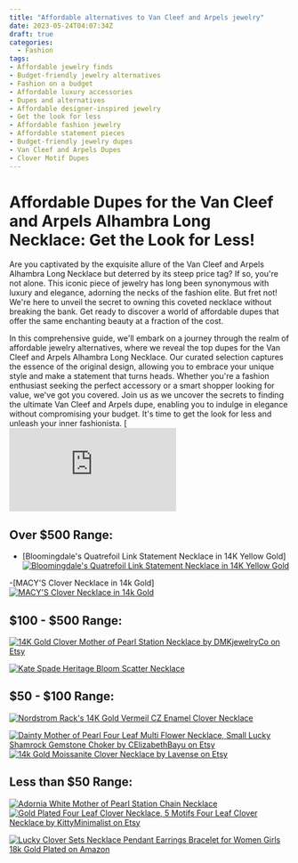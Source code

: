 ```yaml
---
title: "Affordable alternatives to Van Cleef and Arpels jewelry"
date: 2023-05-24T04:07:34Z
draft: true
categories:
  - Fashion
tags:
- Affordable jewelry finds
- Budget-friendly jewelry alternatives
- Fashion on a budget
- Affordable luxury accessories
- Dupes and alternatives
- Affordable designer-inspired jewelry
- Get the look for less
- Affordable fashion jewelry
- Affordable statement pieces
- Budget-friendly jewelry dupes
- Van Cleef and Arpels Dupes
- Clover Motif Dupes
---
```


# Affordable Dupes for the Van Cleef and Arpels Alhambra Long Necklace: Get the Look for Less!

Are you captivated by the exquisite allure of the Van Cleef and Arpels Alhambra Long Necklace but deterred by its steep price tag? If so, you're not alone. This iconic piece of jewelry has long been synonymous with luxury and elegance, adorning the necks of the fashion elite. But fret not! We're here to unveil the secret to owning this coveted necklace without breaking the bank. Get ready to discover a world of affordable dupes that offer the same enchanting beauty at a fraction of the cost.

In this comprehensive guide, we'll embark on a journey through the realm of affordable jewelry alternatives, where we reveal the top dupes for the Van Cleef and Arpels Alhambra Long Necklace. Our curated selection captures the essence of the original design, allowing you to embrace your unique style and make a statement that turns heads. Whether you're a fashion enthusiast seeking the perfect accessory or a smart shopper looking for value, we've got you covered. Join us as we uncover the secrets to finding the ultimate Van Cleef and Arpels dupe, enabling you to indulge in elegance without compromising your budget. It's time to get the look for less and unleash your inner fashionista.
[![Van Cleef and Arpels Alhambra Long Necklace](
https://www.vancleefarpels.com/us/en/collections/jewelry/alhambra/vcarp2r000---vintage-alhambra-long-necklace-20-motifs.html)



## Over $500 Range:
- [Bloomingdale's Quatrefoil Link Statement Necklace in 14K Yellow Gold]
[![Bloomingdale's Quatrefoil Link Statement Necklace in 14K Yellow Gold](https://images.bloomingdalesassets.com/is/image/BLM/products/7/optimized/11857647_fpx.tif?op_sharpen=1&wid=700&fit=fit,1&$filtersm$&fmt=webp)](https://www.bloomingdales.com/shop/product/bloomingdales-quatrefoil-link-statement-necklace-in-14k-yellow-gold-100-exclusive?ID=4208538)


-[MACY'S Clover Necklace in 14k Gold]
[![MACY'S Clover Necklace in 14k Gold](https://slimages.macysassets.com/is/image/MCY/products/0/optimized/3106750_fpx.tif?op_sharpen=1&wid=700&hei=855&fit=fit,1&fmt=webp)](https://www.macys.com/shop/product/clover-necklace-in-14k-gold?ID=2421915&pla_country=US&CAGPSPN=pla)


## $100 - $500 Range:
[![14K Gold Clover Mother of Pearl Station Necklace by DMKjewelryCo on Etsy](https://i.etsystatic.com/13172531/r/il/b48cd4/3642623119/il_1588xN.3642623119_3wyg.jpg)](https://www.etsy.com/listing/1159886931/14k-gold-clover-mother-of-pearl-station?ref=listing_page_ad_row-4&plkey=071e3cd0070633e6cce3ce69d06a906a356cf96c%3A1159886931&listing_id=1159886931&listing_slug=14k-gold-clover-mother-of-pearl-station)

[![Kate Spade Heritage Bloom Scatter Necklace](https://images.katespade.com/is/image/KateSpade/KD304_100?$desktopProduct$)](https://www.katespade.com/products/heritage-bloom-scatter-necklace/KD304.html?frp=KD304%20Q2F)


<script async src="https://pagead2.googlesyndication.com/pagead/js/adsbygoogle.js"></script>
<!-- cpa -->
<ins class="adsbygoogle"
     style="display:block"
     data-ad-client="ca-pub-2843564932689995"
     data-ad-slot="3526097725"
     data-ad-format="auto"
     data-full-width-responsive="true"></ins>
<script>
     (adsbygoogle = window.adsbygoogle || []).push({});
</script>

## $50 - $100 Range:
[![Nordstrom Rack's 14K Gold Vermeil CZ Enamel Clover Necklace](https://n.nordstrommedia.com/id/sr3/44f52e49-8cc5-40d9-9b7f-36fb12b6c7d3.jpeg?crop=pad&pad_color=FFF&format=jpeg&w=780&h=1196&dpr=2)](https://www.nordstromrack.com/s/gabi-rielle-14k-gold-vermeil-cz-enamel-clover-necklace/7149291?color=GOLD&size=one+size&utm_source=google&utm_medium=organic&utm_campaign=seo_shopping&utm_channel=low_nd_seo_shopping)

[![Dainty Mother of Pearl Four Leaf Multi Flower Necklace, Small Lucky Shamrock Gemstone Choker by CElizabethBayu on Etsy](https://i.etsystatic.com/5590846/r/il/d9e729/4022902943/il_1588xN.4022902943_de02.jpg)](https://www.etsy.com/listing/1257724817/made-to-order-dainty-mother-of-pearl?ref=listing_page_ad_row-2&pro=1&plkey=20de4e2e2eecb52d1e2448d5fe232bd5d431f166%3A1257724817&listing_id=1257724817&listing_slug=made-to-order-dainty-mother-of-pearl)
[![14k Gold Moissanite Clover Necklace by Lavense on Etsy](https://i.etsystatic.com/37830045/r/il/b11a58/4456441000/il_1588xN.4456441000_al3w.jpg)](https://www.etsy.com/listing/1365990634/14k-gold-moissanite-clover-necklace?gpla=1&gao=1&)

## Less than $50 Range:
[![Adornia White Mother of Pearl Station Chain Necklace](https://n.nordstrommedia.com/id/sr3/2d742680-e45a-4069-841e-22c77058b04a.jpeg?crop=pad&pad_color=FFF&format=jpeg&w=780&h=1196&dpr=2)](https://www.nordstromrack.com/s/white-mother-of-pearl-station-chain-necklace/6714003)
[![Gold Plated Four Leaf Clover Necklace, 5 Motifs Four Leaf Clover Necklace by KittyMinimalist on Etsy](https://i.etsystatic.com/41963766/r/il/1577ec/4886484663/il_1588xN.4886484663_hpcw.jpg)](https://www.etsy.com/listing/1459568959/gold-plated-four-leaf-clover-necklace-5?click_key=798ee9cef47ce9689db53f2b2c1c0189c7b5e0f3%3A1459568959&click_sum=8c8db043&ref=related-2)

[![Lucky Clover Sets Necklace Pendant Earrings Bracelet for Women Girls 18k Gold Plated on Amazon](https://m.media-amazon.com/images/I/61I-msfQoML._AC_UX679_.jpg)](https://www.amazon.com/dp/B0BY41H6V6/ref=sspa_dk_detail_3?psc=1&pd_rd_i=B0BY41H6V6&pd_rd_w=QzJzY&content-id=amzn1.sym.f734d1a2-0bf9-4a26-ad34-2e1b969a5a75&pf_rd_p=f734d1a2-0bf9-4a26-ad34-2e1b969a5a75&pf_rd_r=BDFDEE5342Q77S6817ZX&pd_rd_wg=stIiW&pd_rd_r=40b3e5cf-390f-409c-879a-dcebe02b4470&s=apparel&sp_csd=d2lkZ2V0TmFtZT1zcF9kZXRhaWw)
